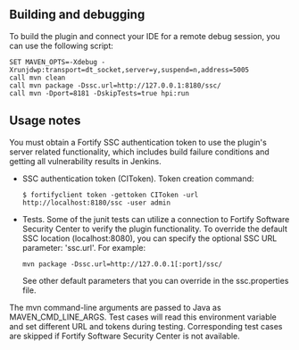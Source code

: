 ## Building and debugging

To build the plugin and connect your IDE for a remote debug session, you can use the following script:
```
SET MAVEN_OPTS=-Xdebug -Xrunjdwp:transport=dt_socket,server=y,suspend=n,address=5005
call mvn clean
call mvn package -Dssc.url=http://127.0.0.1:8180/ssc/
call mvn -Dport=8181 -DskipTests=true hpi:run
```

## Usage notes

You must obtain a Fortify SSC authentication token to use the plugin's server related functionality, which includes build failure conditions and getting all vulnerability results in Jenkins.

* SSC authentication token (CIToken). Token creation command:
  ```
  $ fortifyclient token -gettoken CIToken -url http://localhost:8180/ssc -user admin
  ```
* Tests. Some of the junit tests can utilize a connection to Fortify Software Security Center to verify the plugin functionality.
  To override the default SSC location (localhost:8080), you can specify the optional SSC URL parameter: 'ssc.url'.
  For example:
  ```
  mvn package -Dssc.url=http://127.0.0.1[:port]/ssc/
  ```
  See other default parameters that you can override in the ssc.properties file.

The mvn command-line arguments are passed to Java as MAVEN_CMD_LINE_ARGS. Test cases will read this environment variable and set different URL and tokens during testing. Corresponding test cases are skipped if Fortify Software Security Center is not available.


